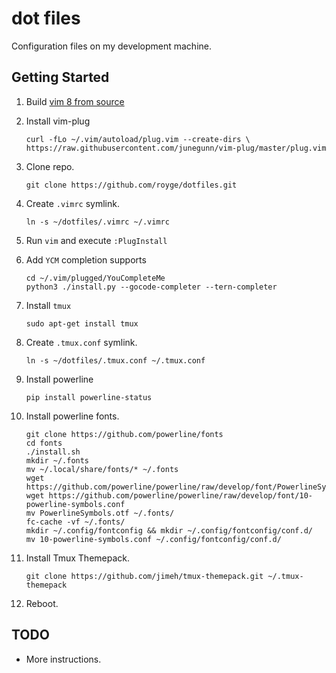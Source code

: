 # dot files

Configuration files on my development machine.

Getting Started
---------------

1. Build [vim 8 from source](https://github.com/Valloric/YouCompleteMe/wiki/Building-Vim-from-source)

1. Install vim-plug

    ```
    curl -fLo ~/.vim/autoload/plug.vim --create-dirs \
    https://raw.githubusercontent.com/junegunn/vim-plug/master/plug.vim
    ```

1. Clone repo.

    ```
    git clone https://github.com/royge/dotfiles.git
    ```

1. Create ```.vimrc``` symlink.

    ```
    ln -s ~/dotfiles/.vimrc ~/.vimrc
    ```

1. Run ```vim``` and execute ```:PlugInstall```

1. Add `YCM` completion supports

    ```
    cd ~/.vim/plugged/YouCompleteMe
    python3 ./install.py --gocode-completer --tern-completer
    ```

1. Install ```tmux```

    ```sudo apt-get install tmux```

1. Create ```.tmux.conf``` symlink.

    ```
    ln -s ~/dotfiles/.tmux.conf ~/.tmux.conf
    ```

1. Install powerline

    ```pip install powerline-status```

1. Install powerline fonts.

    ```
    git clone https://github.com/powerline/fonts
    cd fonts
    ./install.sh
    mkdir ~/.fonts
    mv ~/.local/share/fonts/* ~/.fonts
    wget https://github.com/powerline/powerline/raw/develop/font/PowerlineSymbols.otf
    wget https://github.com/powerline/powerline/raw/develop/font/10-powerline-symbols.conf
    mv PowerlineSymbols.otf ~/.fonts/
    fc-cache -vf ~/.fonts/
    mkdir ~/.config/fontconfig && mkdir ~/.config/fontconfig/conf.d/
    mv 10-powerline-symbols.conf ~/.config/fontconfig/conf.d/
    ```

1. Install Tmux Themepack.

    ```
    git clone https://github.com/jimeh/tmux-themepack.git ~/.tmux-themepack
    ```

1. Reboot.

TODO
----

* More instructions.
